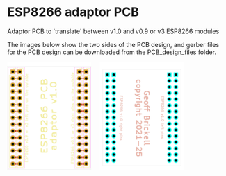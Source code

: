 # ESP8266 adaptor PCB
 Adaptor PCB to 'translate' between v1.0 and v0.9 or v3 ESP8266 modules

The images below show the two sides of the PCB design, and gerber files for the PCB design can be downloaded from the PCB_design_files folder.

<img src="images\ESP8266adapt_PCB01_front_1000w.jpg" width="193" height="250"> &nbsp; &nbsp; <img src="images\ESP8266adapt_PCB01_back_1000w.jpg" width="193" height="250"> &nbsp; &nbsp;

